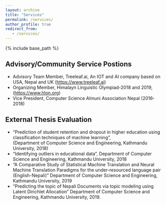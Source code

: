 ```yaml
---
layout: archive
title: "Services"
permalink: /services/
author_profile: true
redirect_from:
   - /services/
---
```


{% include base_path %}

## Advisory/Community Service Postions
- Advisory Team Member, Treeleaf.ai, An IOT and AI company based on USA, Nepal and UK (https://www.treeleaf.ai)
- Organizing Member, Himalayn Linguistic Olympiad-2018 and 2019, (https://www.hlon.org)
- Vice President, Computer Science Almuni Association Nepal (2016-2018)

## External Thesis Evaluation
- “Prediction of student retention and dropout in higher education using classification techniques of machine learning”,  
    (Department of Computer Science and Engineering, Kathmandu University, 2018)
- “Identifying outliers in educational data”, Department of Computer Science and Engineering, Kathmandu University, 2018
- “A Comparative Study of Statistical Machine Translation and Neural Machine Translation Paradigms for the under-resourced language pair (English-Nepali)” Department of Computer Science and Engineering, Kathmandu University, 2019 
- “Predicting the topic of Nepali Documents via topic modeling using Latent Dirichlet Allocation” Department of Computer Science and Engineering, Kathmandu University, 2019.

